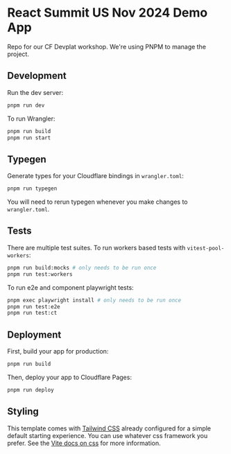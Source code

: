 # React Summit US Nov 2024 Demo App

Repo for our CF Devplat workshop. We're using PNPM to manage the project.

## Development

Run the dev server:

```sh
pnpm run dev
```

To run Wrangler:

```sh
pnpm run build
pnpm run start
```

## Typegen

Generate types for your Cloudflare bindings in `wrangler.toml`:

```sh
pnpm run typegen
```

You will need to rerun typegen whenever you make changes to `wrangler.toml`.

## Tests

There are multiple test suites. To run workers based tests with `vitest-pool-workers`:

```sh
pnpm run build:mocks # only needs to be run once
pnpm run test:workers
```

To run e2e and component playwright tests:

```sh
pnpm exec playwright install # only needs to be run once
pnpm run test:e2e
pnpm run test:ct
```

## Deployment

First, build your app for production:

```sh
pnpm run build
```

Then, deploy your app to Cloudflare Pages:

```sh
pnpm run deploy
```

## Styling

This template comes with [Tailwind CSS](https://tailwindcss.com/) already configured for a simple default starting experience. You can use whatever css framework you prefer. See the [Vite docs on css](https://vitejs.dev/guide/features.html#css) for more information.
